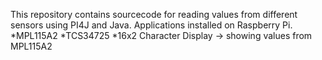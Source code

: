 This repository contains sourcecode for reading values from different sensors using PI4J and Java. Applications installed on Raspberry Pi.
*MPL115A2
*TCS34725
*16x2 Character Display -> showing values from MPL115A2